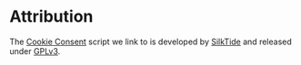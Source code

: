 # Attribution

The [Cookie Consent](https://github.com/silktide/cookieconsent2) script we link
to is developed by [SilkTide](https://silktide.com/tools/cookie-consent/) and
released under [GPLv3](http://www.gnu.org/copyleft/gpl.html).
